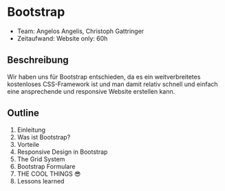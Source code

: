 # Bootstrap

* Team: Angelos Angelis, Christoph Gattringer
* Zeitaufwand: Website only: 60h

## Beschreibung

Wir haben uns für Bootstrap entschieden, da es ein weitverbreitetes kostenloses CSS-Framework ist und man damit relativ schnell und einfach eine ansprechende und responsive Website erstellen kann.

## Outline

1. Einleitung            
2. Was ist Bootstrap?            
3. Vorteile                    
4. Responsive Design in Bootstrap 
5. The Grid System
6. Bootstrap Formulare
7. THE COOL THINGS 😎
8. Lessons learned